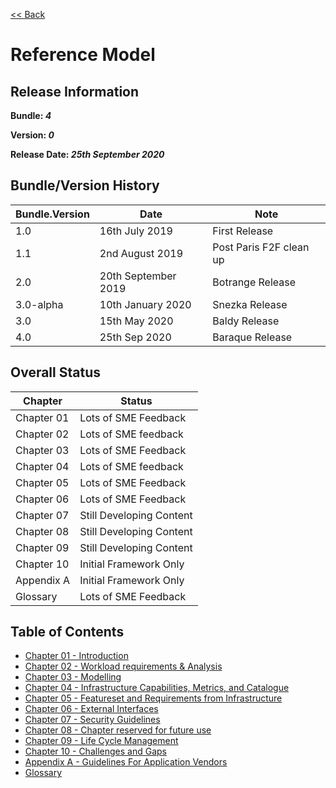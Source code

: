 [<< Back](https://cntt-n.github.io/CNTT/)
# Reference Model

<!--<p><span style="color: #ff0000;"><strong>** Note:</strong> This is a live (not released) document and is being updated regularly.</span></p>-->

## Release Information
**Bundle: _4_**

**Version: _0_**

**Release Date: _25th September 2020_**

## Bundle/Version History

| Bundle.Version | Date | Note
| --- | --- | --- |
| 1.0 | 16th July 2019 | First Release|
| 1.1 | 2nd August 2019 | Post Paris F2F clean up|
| 2.0 | 20th September 2019 | Botrange Release|
| 3.0-alpha| 10th January 2020 | Snezka Release|
| 3.0 | 15th May 2020 | Baldy Release|
| 4.0 | 25th Sep 2020 | Baraque Release|


## Overall Status

| Chapter | Status |
| --- | --- |
| Chapter 01 | Lots of SME Feedback |
| Chapter 02 | Lots of SME feedback |
| Chapter 03 | Lots of SME Feedback |
| Chapter 04 | Lots of SME feedback |
| Chapter 05 | Lots of SME Feedback |
| Chapter 06 | Lots of SME Feedback |
| Chapter 07 | Still Developing Content |
| Chapter 08 | Still Developing Content |
| Chapter 09 | Still Developing Content |
| Chapter 10 | Initial Framework Only |
| Appendix A | Initial Framework Only |
| Glossary | Lots of SME Feedback |

## Table of Contents
* [Chapter 01 - Introduction](chapters/chapter01.md)
* [Chapter 02 - Workload requirements & Analysis](chapters/chapter02.md)
* [Chapter 03 - Modelling](chapters/chapter03.md)
* [Chapter 04 - Infrastructure Capabilities, Metrics, and Catalogue](chapters/chapter04.md)
* [Chapter 05 - Featureset and Requirements from Infrastructure](chapters/chapter05.md)
* [Chapter 06 - External Interfaces](chapters/chapter06.md)
* [Chapter 07 - Security Guidelines](chapters/chapter07.md)
* [Chapter 08 - Chapter reserved for future use](chapters/chapter08.md)
* [Chapter 09 - Life Cycle Management](chapters/chapter09.md)
* [Chapter 10 - Challenges and Gaps](chapters/chapter10.md)
* [Appendix A - Guidelines For Application Vendors](chapters/appendix-a.md)
* [Glossary](../common/glossary.md)
